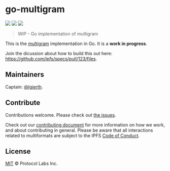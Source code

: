 # go-multigram

[![](https://img.shields.io/badge/made%20by-Protocol%20Labs-blue.svg?style=flat-square)](http://ipn.io)
[![](https://img.shields.io/badge/project-multiformats-blue.svg?style=flat-square)](http://github.com/multiformats/multiformats)
[![](https://img.shields.io/badge/freenode-%23ipfs-blue.svg?style=flat-square)](http://webchat.freenode.net/?channels=%23ipfs)

> WIP - Go implementation of multigram

This is the [multigram](https://github.com/multiformats/multigram) implementation in Go. It is a **work in progress**.

Join the dicussion about how to build this out here: https://github.com/ipfs/specs/pull/123/files.

## Maintainers

Captain: [@lgierth](https://github.com/lgierth).

## Contribute

Contributions welcome. Please check out [the issues](https://github.com/multiformats/go-multigram/issues).

Check out our [contributing document](https://github.com/multiformats/multiformats/blob/master/contributing.md) for more information on how we work, and about contributing in general. Please be aware that all interactions related to multiformats are subject to the IPFS [Code of Conduct](https://github.com/ipfs/community/blob/master/code-of-conduct.md).

## License

[MIT](LICENSE) © Protocol Labs Inc.
